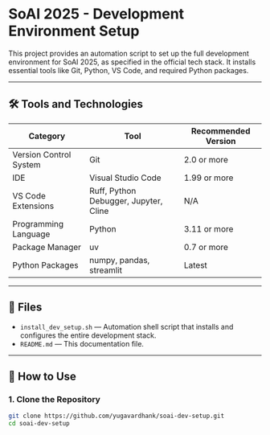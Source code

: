 # SoAI 2025 - Development Environment Setup

This project provides an automation script to set up the full development environment for SoAI 2025, as specified in the official tech stack. It installs essential tools like Git, Python, VS Code, and required Python packages.

---

## 🛠️ Tools and Technologies

| Category                  | Tool                    | Recommended Version |
|--------------------------|-------------------------|---------------------|
| Version Control System   | Git                     | 2.0 or more         |
| IDE                      | Visual Studio Code      | 1.99 or more        |
| VS Code Extensions       | Ruff, Python Debugger, Jupyter, Cline | N/A |
| Programming Language     | Python                  | 3.11 or more        |
| Package Manager          | uv                      | 0.7 or more         |
| Python Packages          | numpy, pandas, streamlit| Latest              |

---

## 📄 Files

- `install_dev_setup.sh` — Automation shell script that installs and configures the entire development stack.
- `README.md` — This documentation file.

---

## 🚀 How to Use

### 1. Clone the Repository

```bash
git clone https://github.com/yugavardhank/soai-dev-setup.git
cd soai-dev-setup
